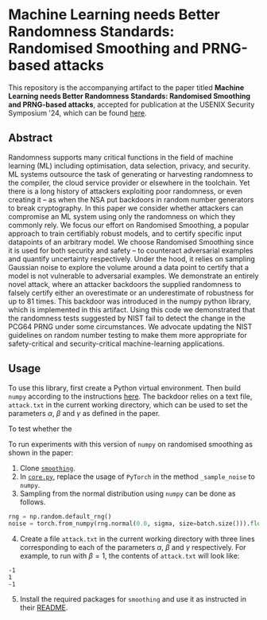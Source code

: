 # Machine Learning needs Better Randomness Standards: Randomised Smoothing and PRNG-based attacks

This repository is the accompanying artifact to the paper titled __Machine Learning needs Better Randomness Standards: Randomised Smoothing and PRNG-based attacks__, accepted for publication at the USENIX Security Symposium '24, which can be found [here](https://sec24summerae.usenix.hotcrp.com/doc/sec24summerae-paper24-accepted_paper_pdf_format.pdf).

## Abstract

Randomness supports many critical functions in the field of machine learning (ML) including optimisation, data selection, privacy, and security. ML systems outsource the task of generating or harvesting randomness to the compiler, the cloud service provider or elsewhere in the toolchain. Yet there is a long history of attackers exploiting poor randomness, or even creating it – as when the NSA put backdoors in random number generators to break cryptography. In this paper we consider whether attackers can compromise an ML system using only the randomness on which they commonly rely. We focus our effort on Randomised Smoothing, a popular approach to train certifiably robust models, and to certify specific input datapoints of an arbitrary model. We choose Randomised Smoothing since it is used for both security and safety – to counteract adversarial examples and quantify uncertainty respectively. Under the hood, it relies on sampling Gaussian noise to explore the volume around a data point to certify that a model is not vulnerable to adversarial examples. We demonstrate an entirely novel attack, where an attacker backdoors the supplied randomness to falsely certify either an overestimate or an underestimate of robustness for up to 81 times. This backdoor was introduced in the numpy python library, which is implemented in this artifact. Using this code we demonstrated that the randomness tests suggested by NIST fail to detect the change in the PCG64 PRNG under some circumstances. We advocate updating the NIST guidelines on random number testing to make them more appropriate for safety-critical and security-critical machine-learning applications.

## Usage

To use this library, first create a Python virtual environment. Then build `numpy` according to the instructions [here](README_numpy.md). The backdoor relies on a text file, `attack.txt` in the current working directory, which can be used to set the parameters $\alpha$, $\beta$ and $\gamma$ as defined in the paper. 

To test whether the 

To run experiments with this version of `numpy` on randomised smoothing as shown in the paper:

1. Clone [`smoothing`](https://github.com/locuslab/smoothing).
2. In [`core.py`](https://github.com/locuslab/smoothing/blob/master/code/core.py), replace the usage of `PyTorch` in the method `_sample_noise` to `numpy`.
3. Sampling from the normal distribution using `numpy` can be done as follows.
```Python
rng = np.random.default_rng()
noise = torch.from_numpy(rng.normal(0.0, sigma, size=batch.size())).float().to('cuda')
```
4. Create a file `attack.txt` in the current working directory with three lines corresponding to each of the parameters $\alpha$, $\beta$ and $\gamma$ respectively. For example, to run with $\beta = 1$, the contents of `attack.txt` will look like:
```
-1
1
-1
```
5. Install the required packages for `smoothing` and use it as instructed in their [README](https://github.com/locuslab/smoothing/blob/master/README.md).
